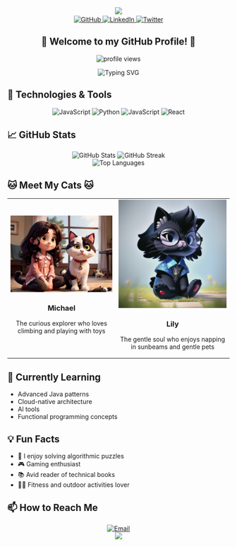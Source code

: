 <div align="center">
  <img src="https://capsule-render.vercel.app/api?type=waving&color=gradient&height=200&section=header&text=Liu%20Xin&fontSize=70&animation=fadeIn&fontAlignY=35&desc=Software%20Developer%20|%20Cat%20Lover&descAlignY=50&descAlign=68" />
</div>

<div align="center">
  <a href="https://github.com/lx1229">
    <img src="https://img.shields.io/badge/GitHub-100000?style=for-the-badge&logo=github&logoColor=white" alt="GitHub"/>
  </a>
  <a href="https://www.linkedin.com/">
    <img src="https://img.shields.io/badge/LinkedIn-0077B5?style=for-the-badge&logo=linkedin&logoColor=white" alt="LinkedIn"/>
  </a>
  <a href="https://twitter.com/">
    <img src="https://img.shields.io/badge/Twitter-1DA1F2?style=for-the-badge&logo=twitter&logoColor=white" alt="Twitter"/>
  </a>
</div>

<h2 align="center">👋 Welcome to my GitHub Profile! 👋</h2>

<p align="center">
  <img src="https://komarev.com/ghpvc/?username=lx1229&color=blueviolet&style=flat-square&label=Profile+Views" alt="profile views"/>
</p>

<div align="center">
  <img src="https://readme-typing-svg.herokuapp.com?font=Fira+Code&pause=1000&color=36BCF7FF&center=true&vCenter=true&width=435&lines=Passionate+Developer;Always+Learning+New+Things;Cat+Enthusiast" alt="Typing SVG" />
</div>

## 🔧 Technologies & Tools

<div align="center">
    <img src="https://img.shields.io/badge/Java-ED8B00?style=for-the-badge&logo=openjdk&logoColor=whitek" alt="JavaScript"/>
    <img src="https://img.shields.io/badge/Python-3776AB?style=for-the-badge&logo=python&logoColor=white" alt="Python"/>
    <img src="https://img.shields.io/badge/JavaScript-F7DF1E?style=for-the-badge&logo=javascript&logoColor=black" alt="JavaScript"/>
    <img src="https://img.shields.io/badge/React-20232A?style=for-the-badge&logo=react&logoColor=61DAFB" alt="React"/>
</div>

## 📈 GitHub Stats

<div align="center">
  <img src="https://github-readme-stats.vercel.app/api?username=lx1229&show_icons=true&theme=radical" alt="GitHub Stats" />
  <img src="https://github-readme-streak-stats.herokuapp.com/?user=lx1229&theme=radical" alt="GitHub Streak" />
</div>

<div align="center">
  <img src="https://github-readme-stats.vercel.app/api/top-langs/?username=lx1229&layout=compact&theme=radical" alt="Top Languages" />
</div>

## 🐱 Meet My Cats 🐱

<div align="center">
  <table>
    <tr>
      <td>
        <img src="./assets/img/cat-Michael.jpeg" width="300" alt="Michael" />
        <h3 align="center">Michael</h3>
        <p align="center">The curious explorer who loves climbing and playing with toys</p>
      </td>
      <td>
        <img src="./assets/img/cat-Lily.png" width="300" alt="Lily" />
        <h3 align="center">Lily</h3>
        <p align="center">The gentle soul who enjoys napping in sunbeams and gentle pets</p>
      </td>
    </tr>
  </table>
</div>

## 🌱 Currently Learning

- Advanced Java patterns
- Cloud-native architecture
- Al tools
- Functional programming concepts


## 💡 Fun Facts

- 🧩 I enjoy solving algorithmic puzzles
- 🎮 Gaming enthusiast
- 📚 Avid reader of technical books
- 🏃‍♂️ Fitness and outdoor activities lover

## 📫 How to Reach Me

<div align="center">
  <a href="mailto:930029364@qq.com">
    <img src="https://img.shields.io/badge/Email-D14836?style=for-the-badge&logo=gmail&logoColor=white" alt="Email"/>
  </a>
</div>

<div align="center">
  <img src="https://capsule-render.vercel.app/api?type=waving&color=gradient&height=100&section=footer" />
</div>
